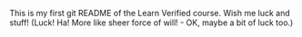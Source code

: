 This is my first git README of the Learn Verified course. Wish me luck and stuff! (Luck! Ha! More like sheer force of will! - OK, maybe a bit of luck too.)
